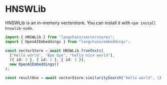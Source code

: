# HNSWLib

HNSWLib is an in-memory vectorstore. You can install it with `npm install hnswlib-node`.

```typescript
import { HNSWLib } from "langchain/vectorstores";
import { OpenAIEmbeddings } from "langchain/embeddings";

const vectorStore = await HNSWLib.fromTexts(
  ["Hello world", "Bye bye", "hello nice world"],
  [{ id: 2 }, { id: 1 }, { id: 3 }],
  new OpenAIEmbeddings()
);

const resultOne = await vectorStore.similaritySearch("hello world", 1);
```
